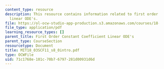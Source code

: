```yaml
---
content_type: resource
description: This resource contains information related to first order constant coefficient
  linear ODE's.
file: https://ol-ocw-studio-app-production.s3.amazonaws.com/courses/18-03sc-differential-equations-fall-2011/71c1768e101c70b76797281d00931d6d_MIT18_03SCF11_s8_0intro.pdf
file_type: application/pdf
learning_resource_types: []
parent_title: First Order Constant Coefficient Linear ODE's
parent_type: CourseSection
resourcetype: Document
title: MIT18_03SCF11_s8_0intro.pdf
type: OCWFile
uid: 71c1768e-101c-70b7-6797-281d00931d6d
---
```


